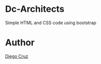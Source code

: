 ﻿# Dc-Architects 

 Simple HTML and CSS code using bootstrap


 # Author
[Diego Cruz](https://github.com/diegoforrest)
